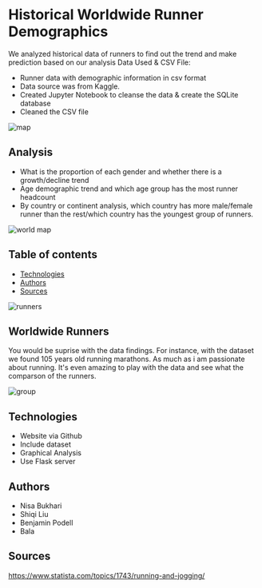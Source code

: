 # Historical Worldwide Runner Demographics

We analyzed historical data of runners to find out the trend and make prediction based on our analysis 
Data Used & CSV File:

* Runner data with demographic information in csv format 
* Data source was from Kaggle.
* Created Jupyter Notebook to cleanse the data & create the SQLite database
* Cleaned the CSV file

![map](https://user-images.githubusercontent.com/49736893/70659989-ce146700-1c26-11ea-819b-bd85db59d778.png)

## Analysis
* What is the proportion of each gender and whether there is a growth/decline trend 
* Age demographic trend and which age group has the most runner headcount 
* By country or continent analysis, which country has more male/female runner than the rest/which country has the youngest group of runners.


![world map](https://user-images.githubusercontent.com/49736893/70659991-ce146700-1c26-11ea-99dd-a35ace7a8411.png)


## Table of contents

* [Technologies](#technologies)
* [Authors](#authors)
* [Sources](#sources)

![runners](https://user-images.githubusercontent.com/49736893/70659990-ce146700-1c26-11ea-8f62-ac3ba0168eb9.jpeg)

## Worldwide Runners

You would be suprise with the data findings. For instance, with the dataset we found 105 years old running marathons. As much as i am passionate about running. It's even amazing to play with the data and see what the comparson of the runners. 

![group](https://user-images.githubusercontent.com/49736893/70659988-ce146700-1c26-11ea-9645-e5e1046554e0.jpg)

	
## Technologies

* Website via Github
* Include dataset
* Graphical Analysis
* Use Flask server 

## Authors

* Nisa Bukhari
* Shiqi Liu
* Benjamin Podell
* Bala

## Sources

https://www.statista.com/topics/1743/running-and-jogging/














